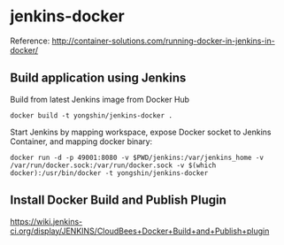 # jenkins-docker

Reference: http://container-solutions.com/running-docker-in-jenkins-in-docker/

## Build application using Jenkins

Build from latest Jenkins image from Docker Hub

```
docker build -t yongshin/jenkins-docker .
```

Start Jenkins by mapping workspace, expose Docker socket to Jenkins Container, and mapping docker binary:

```
docker run -d -p 49001:8080 -v $PWD/jenkins:/var/jenkins_home -v /var/run/docker.sock:/var/run/docker.sock -v $(which docker):/usr/bin/docker -t yongshin/jenkins-docker
```

## Install Docker Build and Publish Plugin

https://wiki.jenkins-ci.org/display/JENKINS/CloudBees+Docker+Build+and+Publish+plugin
